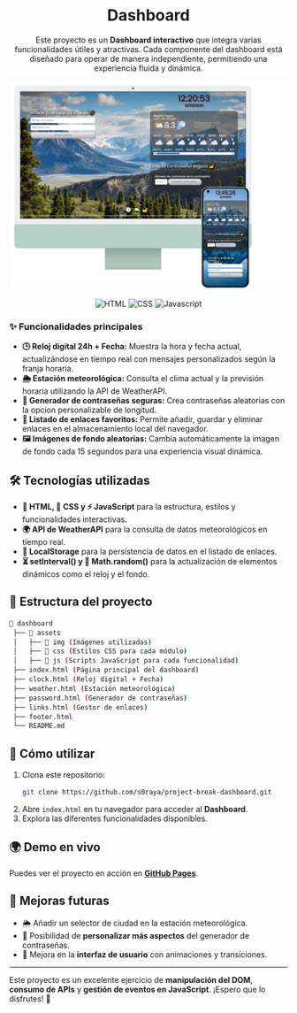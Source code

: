 <div align="center">

# Dashboard

Este proyecto es un **Dashboard interactivo** que integra varias funcionalidades útiles y atractivas. Cada componente del dashboard está diseñado para operar de manera independiente, permitiendo una experiencia fluida y dinámica.


<img src="./assets/readme.png" alt="Vista del Dashboard">

![HTML](https://img.shields.io/badge/HTML-%23E34F26.svg?logo=html5&logoColor=white) ![CSS](https://img.shields.io/badge/CSS-1572B6?logo=css3&logoColor=fff) ![Javascript](https://img.shields.io/badge/JavaScript-F7DF1E?logo=javascript&logoColor=000)

</div>


### ✨ **Funcionalidades principales**

- **🕒 Reloj digital 24h + Fecha:** Muestra la hora y fecha actual, actualizándose en tiempo real con mensajes personalizados según la franja horaria.
- **🌦️ Estación meteorológica:** Consulta el clima actual y la previsión horaria utilizando la API de WeatherAPI.
- **🔐 Generador de contraseñas seguras:** Crea contraseñas aleatorias con la opcion personalizable de longitud.
- **📌 Listado de enlaces favoritos:** Permite añadir, guardar y eliminar enlaces en el almacenamiento local del navegador.
- **🖼️ Imágenes de fondo aleatorias:** Cambia automáticamente la imagen de fondo cada 15 segundos para una experiencia visual dinámica.

## 🛠️ **Tecnologías utilizadas**

- **📄 HTML, 🎨 CSS y ⚡ JavaScript** para la estructura, estilos y funcionalidades interactivas.
- **🌍 API de WeatherAPI** para la consulta de datos meteorológicos en tiempo real.
- **💾 LocalStorage** para la persistencia de datos en el listado de enlaces.
- **⏳ setInterval() y 🔢 Math.random()** para la actualización de elementos dinámicos como el reloj y el fondo.

## 📂 **Estructura del proyecto**

```bash
📂 dashboard
 ├── 📂 assets
 │   ├── 📂 img (Imágenes utilizadas)
 │   ├── 📂 css (Estilos CSS para cada módulo)
 │   ├── 📂 js (Scripts JavaScript para cada funcionalidad)
 ├── index.html (Página principal del dashboard)
 ├── clock.html (Reloj digital + Fecha)
 ├── weather.html (Estación meteorológica)
 ├── password.html (Generador de contraseñas)
 ├── links.html (Gestor de enlaces)
 ├── footer.html
 └── README.md
```

## 🚀 **Cómo utilizar**

1. Clona este repositorio:
   ```sh
   git clone https://github.com/s0raya/project-break-dashboard.git
   ```
2. Abre `index.html` en tu navegador para acceder al **Dashboard**.
3. Explora las diferentes funcionalidades disponibles.

## 🌍 **Demo en vivo**

Puedes ver el proyecto en acción en [**GitHub Pages**](https://s0raya.github.io/project-break-dashboard/).

## 🚀 **Mejoras futuras**

- 🌦️ Añadir un selector de ciudad en la estación meteorológica.
- 🔐 Posibilidad de **personalizar más aspectos** del generador de contraseñas.
- 🎨 Mejora en la **interfaz de usuario** con animaciones y transiciones.

---

Este proyecto es un excelente ejercicio de **manipulación del DOM**, **consumo de APIs** y **gestión de eventos en JavaScript**. ¡Espero que lo disfrutes! 🚀
